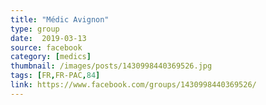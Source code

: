 ```yaml
---
title: "Médic Avignon"
type: group
date:  2019-03-13
source: facebook
category: [medics]
thumbnail: /images/posts/1430998440369526.jpg
tags: [FR,FR-PAC,84]
link: https://www.facebook.com/groups/1430998440369526/
---
```

